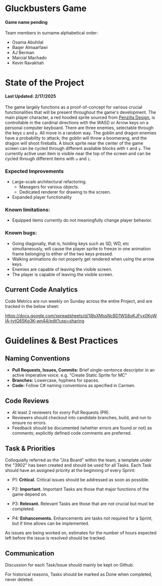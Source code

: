 # Gluckbusters Game

#### Game name pending

Team members in surname alphabetical order:

- Osama Abuhilal
- Baqer Almaarfawi
- AJ Berman
- Marcial Machado
- Kevin Ravakhah

# State of the Project

#### Last Updated: 2/17/2025

The game largely functions as a proof-of-concept for various crucial functionalities
that will be present throughout the game's development.
The main player character, a red hooded sprite sourced from
[Penzilla Design](https://penzilla.itch.io/hooded-protagonist), is controllable in the
cardinal directions with the WASD or Arrow keys on a personal computer keyboard. 
There are three enemies, selectable through the keys `o` and `p`. All move in a random
way. The goblin and dragon enemies have a probability to attack; the goblin will throw
a boomerang, and the dragon will shoot fireballs. A block sprite near the center of
the game screen can be cycled through different available blocks with `t` and `y`.
The currently active user item is visible near the top of the screen and can be cycled
through different items with `u` and `i`.

### Expected Improvements

- Large-scale architectural refactoring.
    - Managers for various objects.
    - Dedicated renderer for drawing to the screen.
- Expanded player functionality

### Known limitations:

- Equipped items currently do not meaningfully change player behavior.

### Known bugs:

- Going diagonally, that is, holding keys such as SD, WD, etc simultaneously, will cause
the player sprite to freeze in one animation frame belonging to either of the two keys
pressed.
- Walking animations do not properly get rendered when using the arrow keys.
- Enemies are capable of leaving the visible screen.
- The player is capable of leaving the visible screen.

## Current Code Analytics

Code Metrics are run weekly on Sunday across the entire Project, and are tracked in the below sheet:

https://docs.google.com/spreadsheets/d/1jBsXMssNcBD1WS8oKJFyx0KgWlA-tytG65Kg3K-wn44/edit?usp=sharing

# Guidelines & Best Practices

## Naming Conventions

- **Pull Requests, Issues, Commits:** Brief single-sentence descriptor in an active imperative voice.
e.g. "Create Static Sprite for MC"
- **Branches:** Lowercase, hyphens for spaces.
- **Code:** Follow C# naming conventions as specified in Carmen.

## Code Reviews

- At least 2 reviewers for *every* Pull Requests (PR). 
- Reviewers should checkout into candidate branches, build, and run to ensure no errors.
- Feedback should be documented (whether errors are found or not) as comments; explicitly
defined code comments are preferred.

## Task & Priorities

Colloquially referred as the "Jira Board" within the team, a template under the "3902" has been created and should be used for all Tasks. 
Each Task should have an assigned priority at the beginning of every Sprint:

- P1: **Critical.** Critical issues should be addressed as soon as possible.

- P2: **Important.** Important Tasks are those that major functions of the game depend on. 

- P3: **Relevant.** Relevant Tasks are those that are not crucial but must be completed.

- P4: **Enhancements.** Enhancements are tasks not required for a Sprint, but if time allows can be implemented.

As issues are being worked on, estimates for the number of hours expected left before the
issue is resolved should be tracked.

## Communication

Discussion for each Task/Issue should mainly be kept on Github. 

For historical reasons, Tasks should be marked as Done when completed, never deleted.
